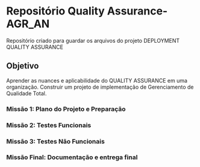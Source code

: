 <h1>Repositório Quality Assurance-AGR_AN</h1>

<p>Repositório criado para guardar os arquivos do projeto DEPLOYMENT QUALITY ASSURANCE</p>

<h2>Objetivo</h2>
<p>Aprender as nuances e aplicabilidade do QUALITY ASSURANCE em uma organização.
Construir um projeto de implementação de Gerenciamento de Qualidade Total.</p>

<h3>Missão 1: Plano do Projeto e Preparação </h3>

<h3>Missão 2: Testes Funcionais</h3>

<h3>Missão 3: Testes Não Funcionais</h3>

<h3>Missão Final: Documentação e entrega final</h3>
